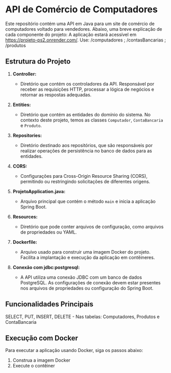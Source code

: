 # API de Comércio de Computadores

Este repositório contém uma API em Java para um site de comércio de computadores voltado para vendedores. Abaixo, uma breve explicação de cada componente do projeto:
A aplicação estará acessível em https://projeto-ps2.onrender.com/. Use: 
/computadores ;
/contasBancarias ; 
/produtos

## Estrutura do Projeto

1. **Controller:**
   - Diretório que contém os controladores da API. Responsável por receber as requisições HTTP, processar a lógica de negócios e retornar as respostas adequadas.

2. **Entities:**
   - Diretório que contém as entidades do domínio do sistema. No contexto deste projeto, temos as classes `Computador`, `ContaBancaria` e `Produto`.

3. **Repositories:**
   - Diretório destinado aos repositórios, que são responsáveis por realizar operações de persistência no banco de dados para as entidades.

4. **CORS:**
   - Configurações para Cross-Origin Resource Sharing (CORS), permitindo ou restringindo solicitações de diferentes origens.

5. **ProjetoApplication.java:**
   - Arquivo principal que contém o método `main` e inicia a aplicação Spring Boot.

6. **Resources:**
   - Diretório que pode conter arquivos de configuração, como arquivos de propriedades ou YAML.

7. **Dockerfile:**
   - Arquivo usado para construir uma imagem Docker do projeto. Facilita a implantação e execução da aplicação em contêineres.

8. **Conexão com jdbc:postgresql:**
   - A API utiliza uma conexão JDBC com um banco de dados PostgreSQL. As configurações de conexão devem estar presentes nos arquivos de propriedades ou configuração do Spring Boot.

## Funcionalidades Principais

SELECT, PUT, INSERT, DELETE - Nas tabelas:  Computadores, Produtos e ContaBancaria

## Execução com Docker

Para executar a aplicação usando Docker, siga os passos abaixo:

1. Construa a imagem Docker
2. Execute o contêiner
